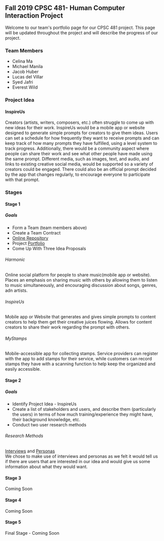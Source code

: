 ## Fall 2019 CPSC 481- Human Computer Interaction Project

Welcome to our team's portfolio page for our CPSC 481 project. This page will be updated throughout the project and will describe the progress of our project.

### Team Members
- Celina Ma  
- Michael Manila  
- Jacob Huber  
- Lucas del Villar  
- Syed Jafri  
- Everest Wild

### Project Idea
#### InspireUs
Creators (artists, writers, composers, etc.) often struggle to come up with new ideas for their work. InspireUs would be a mobile app or website designed to generate simple prompts for creators to give them ideas. Users can set a schedule for how frequently they want to receive prompts and can keep track of how many prompts they have fulfilled, using a level system to track progress. Additionally, there would be a community aspect where people can share their work and see what other people have made using the same prompt. Different media, such as images, text, and audio, and links to existing creative social media, would be supported so a variety of creators could be engaged. There could also be an official prompt decided by the app that changes regularly, to encourage everyone to participate with that prompt.

### Stages
#### Stage 1
##### Goals
- Form a Team (team members above)  
- Create a Team Contract  
- [Online Repository](https://github.com/JacobHuber/CPSC481)  
- Project [Portfolio](https://miklem20.github.io/CPSC481-Project-Portfolio/)  
- Come Up With Three Idea Proposals  

###### Harmonic
Online social platform for people to share music(mobile app or website). Places an emphasis on sharing music with others by allowing them to listen to music simultaneously, and encouraging discussion about songs, genres, adn artists.

###### InspireUs
Mobile app or Website that generates and gives simple prompts to content creators to help them get their creative juices flowing. Allows for content creators to share their work regarding the prompt with others.

###### MyStamps
Mobile-accessible app for collecting stamps. Service providers can register with the app to add stamps for their service, while customers can record stamps they have with a scanning function to help keep the organized and easily accessible.

#### Stage 2
##### Goals
- Identify Project Idea - InspireUs  
- Create a list of stakeholders and users, and describe them (particularly the users) in terms of how much training/experience they might have, their background knowledge, etc.  
- Conduct two user research methods

###### Research Methods
[Interviews](https://github.com/JacobHuber/CPSC481/tree/Stage2/Interviews) and [Personas](https://github.com/JacobHuber/CPSC481/tree/Stage2/Personas)  
We chose to make use of interviews and personas as we felt it would tell us if there are users that are interested in our idea and would give us some information about what they would want.  


#### Stage 3
Coming Soon

#### Stage 4
Coming Soon

#### Stage 5
Final Stage - Coming Soon
